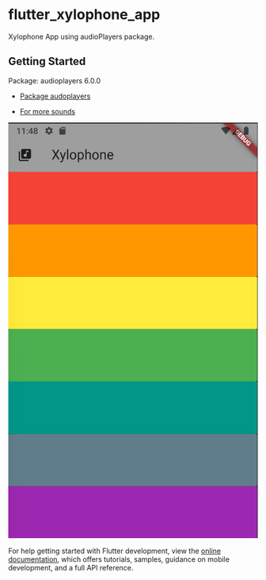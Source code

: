 # flutter_xylophone_app

Xylophone App using audioPlayers package.

## Getting Started

Package: audioplayers 6.0.0

- [Package audoplayers](https://pub.dev/packages/audioplayers)

- [For more sounds](https://freesound.org/)

![Screen Short](doc_image/short.png)

For help getting started with Flutter development, view the
[online documentation](https://docs.flutter.dev/), which offers tutorials,
samples, guidance on mobile development, and a full API reference.
